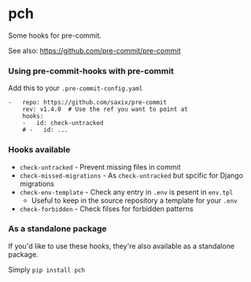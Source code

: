 pch
===

Some hooks for pre-commit.

See also: https://github.com/pre-commit/pre-commit

### Using pre-commit-hooks with pre-commit

Add this to your `.pre-commit-config.yaml`

    -   repo: https://github.com/saxix/pre-commit
        rev: v1.4.0  # Use the ref you want to point at
        hooks:
        -   id: check-untracked
        # -   id: ...


### Hooks available

- `check-untracked` - Prevent missing files in commit
- `check-missed-migrations` - As `check-untracked` but spcific for Django migrations
- `check-env-template` - Check any entry in `.env` is pesent in `env.tpl`
    - Useful to keep in the source repository a template 
    for your `.env`     
- `check-forbidden` - Check filses for forbidden patterns

### As a standalone package

If you'd like to use these hooks, they're also available as a standalone
package.

Simply `pip install pch`
